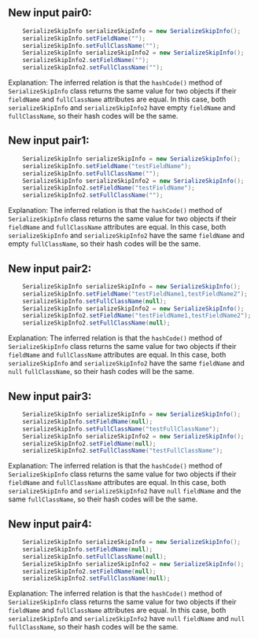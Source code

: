 ## New input pair0:
```java
    SerializeSkipInfo serializeSkipInfo = new SerializeSkipInfo();
    serializeSkipInfo.setFieldName("");
    serializeSkipInfo.setFullClassName("");
    SerializeSkipInfo serializeSkipInfo2 = new SerializeSkipInfo();
    serializeSkipInfo2.setFieldName("");
    serializeSkipInfo2.setFullClassName("");
```

Explanation: 
The inferred relation is that the `hashCode()` method of `SerializeSkipInfo` class returns the same value for two objects if their `fieldName` and `fullClassName` attributes are equal. In this case, both `serializeSkipInfo` and `serializeSkipInfo2` have empty `fieldName` and `fullClassName`, so their hash codes will be the same.

## New input pair1:
```java
    SerializeSkipInfo serializeSkipInfo = new SerializeSkipInfo();
    serializeSkipInfo.setFieldName("testFieldName");
    serializeSkipInfo.setFullClassName("");
    SerializeSkipInfo serializeSkipInfo2 = new SerializeSkipInfo();
    serializeSkipInfo2.setFieldName("testFieldName");
    serializeSkipInfo2.setFullClassName("");
```

Explanation: 
The inferred relation is that the `hashCode()` method of `SerializeSkipInfo` class returns the same value for two objects if their `fieldName` and `fullClassName` attributes are equal. In this case, both `serializeSkipInfo` and `serializeSkipInfo2` have the same `fieldName` and empty `fullClassName`, so their hash codes will be the same.

## New input pair2:
```java
    SerializeSkipInfo serializeSkipInfo = new SerializeSkipInfo();
    serializeSkipInfo.setFieldName("testFieldName1,testFieldName2");
    serializeSkipInfo.setFullClassName(null);
    SerializeSkipInfo serializeSkipInfo2 = new SerializeSkipInfo();
    serializeSkipInfo2.setFieldName("testFieldName1,testFieldName2");
    serializeSkipInfo2.setFullClassName(null);
```

Explanation: 
The inferred relation is that the `hashCode()` method of `SerializeSkipInfo` class returns the same value for two objects if their `fieldName` and `fullClassName` attributes are equal. In this case, both `serializeSkipInfo` and `serializeSkipInfo2` have the same `fieldName` and `null` `fullClassName`, so their hash codes will be the same.

## New input pair3:
```java
    SerializeSkipInfo serializeSkipInfo = new SerializeSkipInfo();
    serializeSkipInfo.setFieldName(null);
    serializeSkipInfo.setFullClassName("testFullClassName");
    SerializeSkipInfo serializeSkipInfo2 = new SerializeSkipInfo();
    serializeSkipInfo2.setFieldName(null);
    serializeSkipInfo2.setFullClassName("testFullClassName");
```

Explanation: 
The inferred relation is that the `hashCode()` method of `SerializeSkipInfo` class returns the same value for two objects if their `fieldName` and `fullClassName` attributes are equal. In this case, both `serializeSkipInfo` and `serializeSkipInfo2` have `null` `fieldName` and the same `fullClassName`, so their hash codes will be the same.

## New input pair4:
```java
    SerializeSkipInfo serializeSkipInfo = new SerializeSkipInfo();
    serializeSkipInfo.setFieldName(null);
    serializeSkipInfo.setFullClassName(null);
    SerializeSkipInfo serializeSkipInfo2 = new SerializeSkipInfo();
    serializeSkipInfo2.setFieldName(null);
    serializeSkipInfo2.setFullClassName(null);
```

Explanation: 
The inferred relation is that the `hashCode()` method of `SerializeSkipInfo` class returns the same value for two objects if their `fieldName` and `fullClassName` attributes are equal. In this case, both `serializeSkipInfo` and `serializeSkipInfo2` have `null` `fieldName` and `null` `fullClassName`, so their hash codes will be the same.